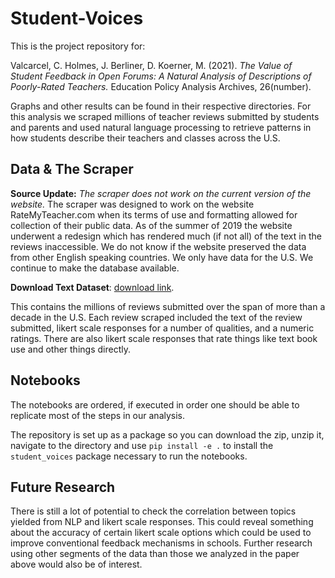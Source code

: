 # Student-Voices

This is the project repository for: 

Valcarcel, C. Holmes, J. Berliner, D. Koerner, M. (2021). *The Value of Student Feedback in Open Forums: A Natural Analysis of Descriptions of Poorly-Rated Teachers.* Education Policy Analysis Archives, 26(number). 

Graphs and other results can be found in their respective directories. For this analysis we scraped millions of teacher reviews submitted by students and parents and used  natural language processing to retrieve patterns in how students describe their teachers and classes across the U.S. 

## Data & The Scraper 

**Source Update:** *The scraper does not work on the current version of the website.* The scraper was designed to work on the website RateMyTeacher.com when its terms of use and formatting allowed for collection of their public data. As of the summer of 2019 the website underwent a redesign which has rendered much (if not all) of the text in the reviews inaccessible. We do not know if the website preserved the data from other English speaking countries. We only have data for the U.S. We continue to make the database available. 

**Download Text Dataset**: [download link](https://www.filefactory.com/file/5h8slx7a527y/full_review_text.pbz2). 

This contains the millions of reviews submitted over the span of more than a decade in the U.S. Each review scraped included the text of the review submitted, likert scale responses for a number of qualities, and a numeric ratings. There are also likert scale responses that rate things like text book use and other things directly. 

## Notebooks 

The notebooks are ordered, if executed in order one should be able to replicate most of the steps in our analysis. 

The repository is set up as a package so you can download the zip, unzip it, navigate to the directory and use `pip install -e .` to install the `student_voices` package necessary to run the notebooks. 

## Future Research 

There is still a lot of potential to check the correlation between topics yielded from NLP and likert scale responses. This could reveal something about the accuracy of certain likert scale options which could be used to improve conventional feedback mechanisms in schools. Further research using other segments of the data than those we analyzed in the paper above would also be of interest.